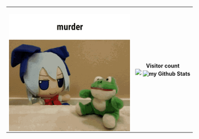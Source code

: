 <p align = "center" > 
<table style="border: 1px none rgb(0, 0, 0);">
 <tr>
      <th><p><img src="https://github.com/programmister68/programmister68/blob/main/murder.gif" align="left" width="320px"></p></th>
      <th><p align = "center" > 
  Visitor count<br>
  <img src="https://profile-counter.glitch.me/programmister68/count.svg" />
  <img align="center" src="https://github-readme-stats.vercel.app/api?username=programmister68&include_all_commits=true&count_private=true&show_icons=true&line_height=20&title_color=2B5BBD&icon_color=1124BB&text_color=A1A1A1&bg_color=0,000000,130F40" alt="my Github Stats"/>

</p></th>
    </tr>
</table>


